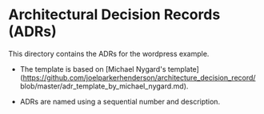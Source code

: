# Architectural Decision Records (ADRs)

This directory contains the ADRs for the wordpress example.

- The template is based on [Michael Nygard's template]
(https://github.com/joelparkerhenderson/architecture_decision_record/
blob/master/adr_template_by_michael_nygard.md).

- ADRs are named using a sequential number and description.
